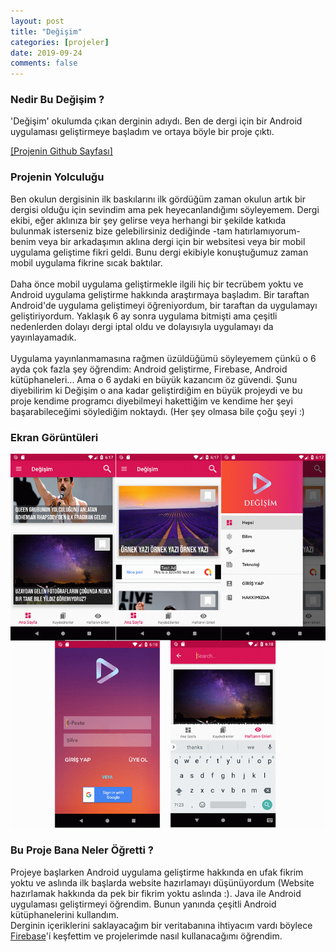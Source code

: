 ```yaml
---
layout: post
title: "Değişim"
categories: [projeler]
date: 2019-09-24
comments: false
---
```


### **Nedir Bu Değişim ?**
'Değişim' okulumda çıkan derginin adıydı. Ben de dergi için bir Android uygulaması geliştirmeye başladım ve ortaya böyle bir proje çıktı. <br>

[[Projenin Github Sayfası]](https://github.com/aeren108/degisim)


### **Projenin Yolculuğu**
Ben okulun dergisinin ilk baskılarını ilk gördüğüm zaman okulun artık bir dergisi olduğu için sevindim ama pek heyecanlandığımı söyleyemem. Dergi ekibi, eğer aklınıza bir şey gelirse veya herhangi bir şekilde katkıda bulunmak isterseniz bize gelebilirsiniz dediğinde -tam hatırlamıyorum- benim veya bir arkadaşımın aklına dergi için bir websitesi veya bir mobil uygulama geliştime fikri geldi. Bunu dergi ekibiyle konuştuğumuz zaman mobil uygulama fikrine sıcak baktılar. <br> <br>
Daha önce mobil uygulama geliştirmekle ilgili hiç bir tecrübem yoktu ve Android uygulama geliştirme hakkında araştırmaya başladım. Bir taraftan Android'de uygulama geliştimeyi  öğreniyordum, bir taraftan da uygulamayı geliştiriyordum. Yaklaşık 6 ay sonra uygulama bitmişti ama çeşitli nedenlerden dolayı dergi iptal oldu ve dolayısıyla uygulamayı da yayınlayamadık.<br> <br>
Uygulama yayınlanmamasına rağmen üzüldüğümü söyleyemem çünkü o 6 ayda çok fazla şey öğrendim: Android geliştirme, Firebase, Android kütüphaneleri... Ama o 6 aydaki en büyük kazancım öz güvendi. Şunu diyebilirim ki Değişim o ana kadar geliştirdiğim en büyük projeydi ve bu proje kendime programcı diyebilmeyi hakettiğim ve kendime her şeyi başarabileceğimi söylediğim noktaydı. (Her şey olmasa bile çoğu şeyi :)

### **Ekran Görüntüleri**

![Screenshots](https://github.com/aeren108/aeren108.github.io/blob/master/assets/img/degisimss.png?raw=true)<br>

### **Bu Proje Bana Neler Öğretti ?**
Projeye başlarken Android uygulama geliştirme hakkında en ufak fikrim yoktu ve aslında ilk başlarda website hazırlamayı düşünüyordum (Website hazırlamak hakkında da pek bir fikrim yoktu aslında :). Java ile Android uygulaması geliştirmeyi öğrendim. Bunun yanında çeşitli Android kütüphanelerini kullandım. <br>
Derginin içeriklerini saklayacağım bir veritabanına ihtiyacım vardı böylece [Firebase](https://firebase.google.com)'i keşfettim ve projelerimde nasıl kullanacağımı öğrendim.